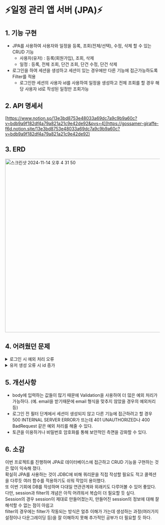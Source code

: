 # ⚡️일정 관리 앱 서버 (JPA)⚡️
## 1. 기능 구현
- JPA를 사용하여 사용자와 일정을 등록, 조회(전체/선택), 수정, 삭제 할 수 있는 CRUD 기능
    - 사용자(유저) : 등록(회원가입), 조회, 삭제
    - 일정 : 등록, 전체 조회, 단건 조회, 단건 수정, 단건 삭제
- 로그인을 하여 세션을 생성하고 세션이 있는 경우에만 다른 기능에 접근가능하도록 Filter를 적용
    - 로그인한 세션의 사용자 id를 사용하여 일정을 생성하고 전체 조회를 할 경우 해당 사용자 id로 작성된 일정만 조회가능
  
## 2. API 명세서
[https://www.notion.so/13e3bd8753e48033a69dc7a9c9b9a60c?v=bdb9a9f182df4a79a821a21c9e42de92&pvs=4](https://gossamer-giraffe-f6d.notion.site/13e3bd8753e48033a69dc7a9c9b9a60c?v=bdb9a9f182df4a79a821a21c9e42de92)

## 3. ERD
<img width="563" alt="스크린샷 2024-11-14 오후 4 31 50" src="https://github.com/user-attachments/assets/45a4f2b0-ebd6-46a6-93f4-e11b195d48c1">

## 4. 어려웠던 문제

<details>
<summary> 로그인 시 예외 처리 오류 </summary>
<div markdown="1">
  <br>
    
  로그인을 위해 이메일과 비밀번호를 입력했을 때 기존 정보와 일치하지 않을 경우 `401 UNAUTHORIZED`가 뜨지 않고 `500 INTERNAL SERVER ERROR`이 떴다.<br>
    <br>
  <img width="746" alt="스크린샷 2024-11-15 오전 11 22 28" src="https://github.com/user-attachments/assets/03a82052-a905-4a47-8ce1-8ab650f7b9e4">
    
  `.orElse(null)` 을 사용하여 controller 영역에서 `userId`가 `null`일 경우 예외처리를 하는 방식으로 구현하였으나 <br>
  이 때문에 이메일이나 비밀번호를 잘못 입력한 경우 service 레이어에서 `null`을 getId()하여 오류가 발생하였다.
  따라서 `.orElse(null)` 대신 `.orElseThrowException(HttpStatus.UNAUTHORIZED)`를 사용하여 오류를 방지하고 이후 controller 영역에서 이루어지는 예외처리도 한 번에 처리하였다.

</div>
</details>

<details>
<summary> 유저 생성 오류 시 id 증가 </summary>
    
<div markdown="1">
  <br>
    
  email이 중복되지 않도록 `unique` 설정을 해놓았는데 email을 중복되게 입력하여 예외처리를 시켰음에도 다음 생성된 유저 `id`가 증가되어있는 것을 발견하였다.<br>
     JPA의 `save` 기능에 `@transactional` 어노테이션이 붙어때문에 생성 오류에도 `id`가 auto increment 된 후 롤백된 것으로 보인다. <br>  
    따라서 `save` 구문 위에 작성한 이메일이 db에 이미 있는 경우 예외를 미리 던지는 것으로 해결하였다.<br>
    <br>
    <img width="680" alt="스크린샷 2024-11-15 오전 10 59 23" src="https://github.com/user-attachments/assets/ac5b8798-aa51-44a4-b54e-f2792bb0580e">

</div>
</details>





## 5. 개선사항
- body에 입력하는 값들이 많기 때문에 Validation을 사용하여 더 많은 예외 처리가 가능하다. (예. email을 받기때문에 email 형식을 맞추지 않았을 경우의 예외처리 등)
- 로그인 전 필터 단계에서 세션이 생성되지 않고 다른 기능에 접근하려고 할 경우 500 INTERNAL SERVER ERROR가 뜨는데 401 UNAUTHORIZED나 400 BadRequest 같은 예외 처리를 해줄 수 있다.
- 토큰을 이용하거나 비밀번호 암호화를 통해 보안적인 측면을 강화할 수 있다.
## 6. 소감
이번 프로젝트를 진행하며 JPA로 데이터베이스에 접근하고 CRUD 기능을 구현하는 것은 많이 익숙해 졌다. <br>
확실히 JPA를 사용하는 것이 JDBC에 비해 쿼리문을 직접 작성할 필요도 적고 콜렉션을 다루듯 여러 함수를 적용하기도 쉬워 작업이 용이했다.<br>
또 이번 기회에 DB를 작성하며 다대일 연관관계와 외래키도 다루어볼 수 있어 좋았다.<br>
다만, session과 filter의 개념은 아직 어려워서 복습이 더 필요할 듯 싶다. <br>
Session의 경우 session이 제대로 만들어졌는지, 만들어진 session의 정보에 대해 잘 해석할 수 없는 점이 아쉽고  <br>
filter의 경우에는 filter가 작동되는 방식은 얼추 이해가 가는데 생성하는 과정(여러가지 설정이나 다운그레이딩 등)을 잘 이해하지 못해 추가적인 공부가 더 필요할 듯 하다.

